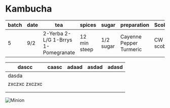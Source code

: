 # Kambucha


| batch | date | tea | spices | sugar | preparation | Scoby | Bottling | 
-------|-------|-----|--------|-------|-------------|-------|----------| 
|5 |9/2|2-Yerba 2-L/G 1-Brrys 1-Pomegranate|12 min steep|1/2 sugar |Cayenne Pepper Turmeric |CW scoby 

| dascc               | caasc | adaad | asdad | adasd |
|---------------------|-------|-------|-------|-------|
| dasda 
zxczxc zxczxc |       |       |       |       |
|                     |       |       |       |       |
|                     |       |       |       |       |
![Minion](https://octodex.github.com/images/minion.png)
